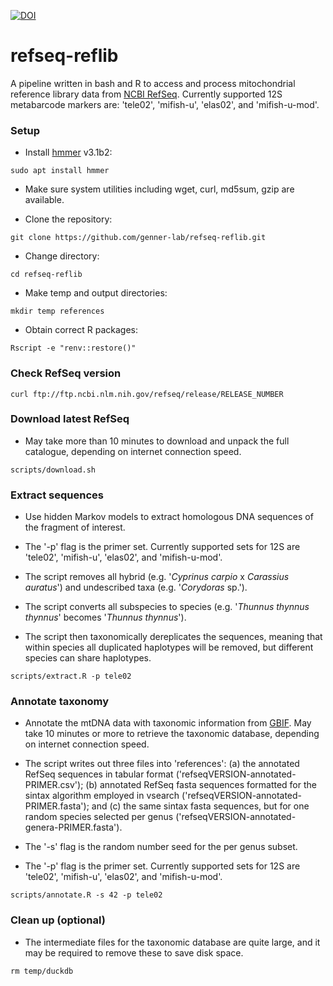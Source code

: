 [![DOI](https://zenodo.org/badge/xxx.svg)](https://zenodo.org/badge/latestdoi/xxx)

# refseq-reflib
A pipeline written in bash and R to access and process mitochondrial reference library data from [NCBI RefSeq](https://www.ncbi.nlm.nih.gov/refseq/). Currently supported 12S metabarcode markers are: 'tele02', 'mifish-u', 'elas02', and 'mifish-u-mod'.

### Setup

- Install [hmmer](http://hmmer.org/) v3.1b2:
```
sudo apt install hmmer
```

- Make sure system utilities including wget, curl, md5sum, gzip are available.

- Clone the repository:
```
git clone https://github.com/genner-lab/refseq-reflib.git
```

- Change directory:
```
cd refseq-reflib
```

- Make temp and output directories:
```
mkdir temp references
```

- Obtain correct R packages:
```
Rscript -e "renv::restore()"
```

### Check RefSeq version

```
curl ftp://ftp.ncbi.nlm.nih.gov/refseq/release/RELEASE_NUMBER
```

### Download latest RefSeq

- May take more than 10 minutes to download and unpack the full catalogue, depending on internet connection speed.

```
scripts/download.sh
```

### Extract sequences

- Use hidden Markov models to extract homologous DNA sequences of the fragment of interest.

- The '-p' flag is the primer set. Currently supported sets for 12S are 'tele02', 'mifish-u', 'elas02', and 'mifish-u-mod'.

- The script removes all hybrid (e.g. '_Cyprinus carpio_ x _Carassius auratus_') and undescribed taxa (e.g. '_Corydoras_ sp.').

- The script converts all subspecies to species (e.g. '_Thunnus thynnus thynnus_' becomes '_Thunnus thynnus_').

- The script then taxonomically dereplicates the sequences, meaning that within species all duplicated haplotypes will be removed, but different species can share haplotypes.

```
scripts/extract.R -p tele02
```

### Annotate taxonomy

- Annotate the mtDNA data with taxonomic information from [GBIF](https://www.gbif.org/). May take 10 minutes or more to retrieve the taxonomic database, depending on internet connection speed.

- The script writes out three files into 'references': (a) the annotated RefSeq sequences in tabular format ('refseqVERSION-annotated-PRIMER.csv'); (b) annotated RefSeq fasta sequences formatted for the sintax algorithm employed in vsearch ('refseqVERSION-annotated-PRIMER.fasta'); and (c) the same sintax fasta sequences, but for one random species selected per genus ('refseqVERSION-annotated-genera-PRIMER.fasta'). 

- The '-s' flag is the random number seed for the per genus subset.

- The '-p' flag is the primer set. Currently supported sets for 12S are 'tele02', 'mifish-u', 'elas02', and 'mifish-u-mod'.

```
scripts/annotate.R -s 42 -p tele02
```

### Clean up (optional)

- The intermediate files for the taxonomic database are quite large, and it may be required to remove these to save disk space.

```
rm temp/duckdb
```
